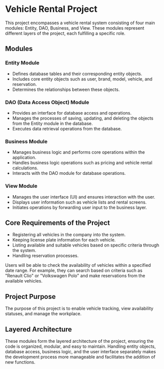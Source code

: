 # Vehicle Rental Project

This project encompasses a vehicle rental system consisting of four main modules: Entity, DAO, Business, and View. These modules represent different layers of the project, each fulfilling a specific role.

## Modules

### Entity Module
- Defines database tables and their corresponding entity objects.
- Includes core entity objects such as user, brand, model, vehicle, and reservation.
- Determines the relationships between these objects.

### DAO (Data Access Object) Module
- Provides an interface for database access and operations.
- Manages the processes of saving, updating, and deleting the objects from the Entity module in the database.
- Executes data retrieval operations from the database.

### Business Module
- Manages business logic and performs core operations within the application.
- Handles business logic operations such as pricing and vehicle rental calculations.
- Interacts with the DAO module for database operations.

### View Module
- Manages the user interface (UI) and ensures interaction with the user.
- Displays user information such as vehicle lists and rental screens.
- Initiates operations by forwarding user input to the business layer.

## Core Requirements of the Project
- Registering all vehicles in the company into the system.
- Keeping license plate information for each vehicle.
- Listing available and suitable vehicles based on specific criteria through the system.
- Handling reservation processes.

Users will be able to check the availability of vehicles within a specified date range. For example, they can search based on criteria such as "Renault Clio" or "Volkswagen Polo" and make reservations from the available vehicles.

## Project Purpose

The purpose of this project is to enable vehicle tracking, view availability statuses, and manage the workplace.

## Layered Architecture

These modules form the layered architecture of the project, ensuring the code is organized, modular, and easy to maintain. Handling entity objects, database access, business logic, and the user interface separately makes the development process more manageable and facilitates the addition of new functions.
